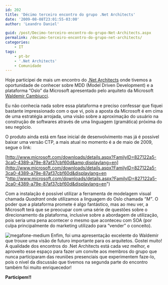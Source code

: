 ```yaml
---
id: 202
title: 'Décimo terceiro encontro do grupo .Net Architects'
date: '2009-08-08T23:01:55-03:00'
author: 'Leandro Daniel'

guid: /post/Decimo-terceiro-encontro-do-grupo-Net-Architects.aspx
permalink: /decimo-terceiro-encontro-do-grupo-net-architects/
categories:
    - IT
tags:
    - pt-br
    - '.Net Architects'
    - Comunidade
---
```


Hoje participei de mais um encontro do [.Net Architects](http://dotnetarchitects.net/page/Historico-das-reunioes-presenciais) onde tivemos a oportunidade de conhecer sobre MDD (Model Driven Development) e a plataforma “Oslo” da Microsoft apresentado pelo arquiteto da Microsoft [Waldemir Cambiucci](http://blogs.msdn.com/wcamb).

Eu não conhecia nada sobre essa plataforma e preciso confessar que fiquei bastante impressionado com o que vi, pois a aposta da Microsoft é em cima de uma estratégia arrojada, uma visão sobre a aproximação do usuário na construção de softwares através de uma linguagem (gramática) próxima do seu negócio.

O produto ainda está em fase inicial de desenvolvimento mas já é possível baixar uma versão CTP, a mais atual no momento é a de maio de 2009, segue o link:

[http://www.microsoft.com/downloads/details.aspx?FamilyID=827122a5-3ca0-4389-a79e-87af37cbf60d&amp;displaylang=en](http://www.microsoft.com/downloads/details.aspx?FamilyID=827122a5-3ca0-4389-a79e-87af37cbf60d&displaylang=en "http://www.microsoft.com/downloads/details.aspx?FamilyID=827122a5-3ca0-4389-a79e-87af37cbf60d&displaylang=en")

Com a instalação é possível utilizar a ferramenta de modelagem visual chamada *Quadrant* onde utilizamos a linguagem do Oslo chamada *“M”*. O poder que a plataforma promete é algo fantástico, mas ao meu ver, a Microsoft terá que se preocupar com uma série de questões sobre o direcionamento da plataforma, inclusive sobre a abordagem de utilização, pois seria uma pena acontecer o mesmo que aconteceu com SOA (por culpa principalmente do marketing utilizado para “vender” o conceito).

![megafone-medium](http://leandrodaniel.com/pics/WindowsLiveWriter/Dcimoterceiroencontrodogru.NetArchitects/0C5D13DD/megafonemedium.jpg "megafone-medium") Enfim, foi uma apresentação excelente do Waldemir que trouxe uma visão de futuro importante para os arquitetos. Gostei muito! A qualidade dos encontros do .Net Architects está cada vez melhor, e aproveito esse espaço para fazer um convite aos membros do grupo que nunca participaram das reuniões presenciais que experimentem faze-lo, pois o nível da discussão que tivemos na segunda parte do encontro também foi muito enriquecedor!

**Participem!!**
